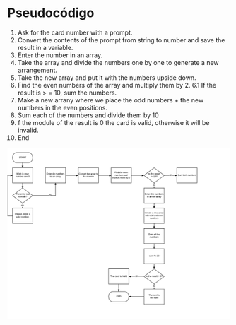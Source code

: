 # Pseudocódigo

1. Ask for the card number with a prompt.
2. Convert the contents of the prompt from string to number and save the result in a variable.
3. Enter the number in an array.
4. Take the array and divide the numbers one by one to generate a new arrangement.
5. Take the new array and put it with the numbers upside down.
6. Find the even numbers of the array and multiply them by 2.
	6.1 If the result is > = 10, sum the numbers.
7. Make a new arrany where we place the odd numbers + the new numbers in the even positions.
8. Sum each of the numbers and divide them by 10
9. f the module of the result is 0 the card is valid, otherwise it will be invalid.
10. End
 
 ![This is the images from diagram](assets/images/valid-card-diagram.png)